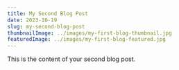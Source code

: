 ```yaml
---
title: My Second Blog Post
date: 2023-10-19
slug: my-second-blog-post
thumbnailImage: ../images/my-first-blog-thumbnail.jpg
featuredImage: ../images/my-first-blog-featured.jpg
---
```


This is the content of your second blog post.
